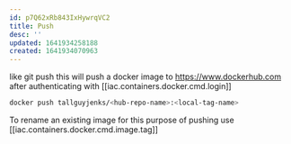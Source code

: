 ```yaml
---
id: p7Q62xRb843IxHywrqVC2
title: Push
desc: ''
updated: 1641934258188
created: 1641934070963
---
```


like git push this will push a docker image to <https://www.dockerhub.com> after authenticating with [[iac.containers.docker.cmd.login]]

```bash
docker push tallguyjenks/<hub-repo-name>:<local-tag-name>
```

To rename an existing image for this purpose of pushing use [[iac.containers.docker.cmd.image.tag]]
